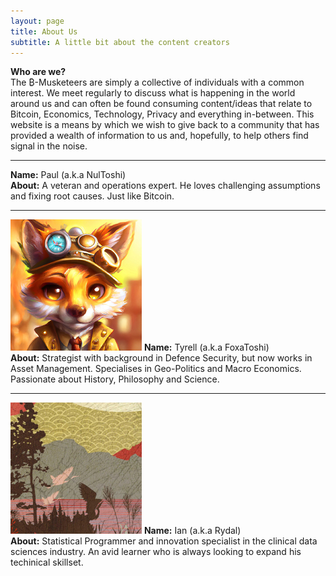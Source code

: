 ```yaml
---
layout: page
title: About Us
subtitle: A little bit about the content creators
---
```


**Who are we?**
<br>
The ₿-Musketeers are simply a collective of individuals with a common interest. We meet regularly to discuss what is happening in the world around us and can often be found consuming content/ideas that relate to Bitcoin, Economics, Technology, Privacy and everything in-between. This website is a means by which we wish to give back to a community that has provided a wealth of information to us and, hopefully, to help others find signal in the noise.
<br>

---

<!-- ![MyToshi](/assets/img/about/myntoshi.png "MyToshi.") -->
**Name:** Paul (a.k.a NulToshi)
<br>
**About:** A veteran and operations expert. He loves challenging assumptions and fixing root causes. Just like Bitcoin.
<br>

---

![FoxaToshi](/assets/img/about/foxatoshi.png "FoxaToshi.")
**Name:** Tyrell (a.k.a FoxaToshi)
<br>
**About:** Strategist with background in Defence Security, but now works in Asset Management. Specialises in Geo-Politics and Macro Economics. Passionate about History, Philosophy and Science.
<br>

---

![Rydal](/assets/img/about/rydal.png "RydalWater.")
**Name:** Ian (a.k.a Rydal)
<br>
**About:** Statistical Programmer and innovation specialist in the clinical data sciences industry. An avid learner who is always looking to expand his techinical skillset.
